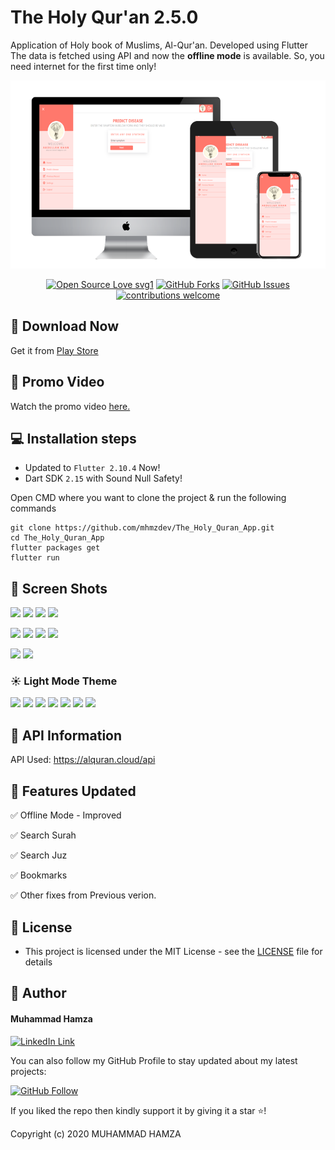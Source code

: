# The Holy Qur'an 2.5.0

Application of Holy book of Muslims, Al-Qur'an. Developed using Flutter
The data is fetched using API and now the **offline mode** is available. So, you need internet for the first time only!

<img src="SHPS.png">

<div align="center">

[![Open Source Love svg1](https://badges.frapsoft.com/os/v1/open-source.svg?v=103)](#)
[![GitHub Forks](https://img.shields.io/github/forks/saadhaxxan/Car_Game_Python_Pygame.svg?style=social&label=Fork&maxAge=2592000)](https://github.com/m-hamzashakeel/The_Holy_Quran_App/fork)
[![GitHub Issues](https://img.shields.io/github/issues/saadhaxxan/Car_Game_Python_Pygame.svg?style=flat&label=Issues&maxAge=2592000)](https://github.com/m-hamzashakeel/The_Holy_Quran_App/issues)
[![contributions welcome](https://img.shields.io/badge/contributions-welcome-brightgreen.svg?style=flat&label=Contributions&colorA=red&colorB=black)](#)

</div>

## 📁 Download Now

Get it from <a href="https://play.google.com/store/apps/details?id=com.hmz.al_quran">Play Store</a>

## 🎥 Promo Video

Watch the promo video <a href="https://www.youtube.com/watch?v=ghD5H9TF9sU&ab_channel=HappyFluttering">here.</a>

## 💻 Installation steps

- Updated to `Flutter 2.10.4` Now!
- Dart SDK `2.15` with Sound Null Safety!

Open CMD where you want to clone the project & run the following commands

```
git clone https://github.com/mhmzdev/The_Holy_Quran_App.git
cd The_Holy_Quran_App
flutter packages get
flutter run
```

## 📱 Screen Shots

<img src="https://user-images.githubusercontent.com/43790152/115233270-1c961780-a131-11eb-9dcd-16338c78f222.gif" width=180> <img src="https://user-images.githubusercontent.com/43790152/115108730-73fa8300-9f8b-11eb-9001-2c57b12e059d.jpg" width=180> <img src="https://user-images.githubusercontent.com/43790152/115233367-3f283080-a131-11eb-98e1-247dd43cf8ef.gif" width=180> <img src="https://user-images.githubusercontent.com/43790152/115233411-4f401000-a131-11eb-91fb-d355fca4ae38.gif" width=180>

<img src="https://user-images.githubusercontent.com/43790152/115233478-64b53a00-a131-11eb-88a2-88284cce1769.gif" width=180> <img src="https://user-images.githubusercontent.com/43790152/115233470-60891c80-a131-11eb-9057-c177509d2f0c.gif" width=180> <img src="https://user-images.githubusercontent.com/43790152/115233480-667efd80-a131-11eb-8dfb-adff08cfc463.gif" width=180> <img src="https://user-images.githubusercontent.com/43790152/115233600-8b737080-a131-11eb-8ee5-bed207a234cc.gif" width=180>

<img src="https://user-images.githubusercontent.com/43790152/115108661-1cf4ae00-9f8b-11eb-8947-2cbfae98016e.jpg" width=180> <img src="https://user-images.githubusercontent.com/43790152/115108613-da32d600-9f8a-11eb-88dd-057b1304631a.jpg" width=180>

### ☀ Light Mode Theme

<img src="https://user-images.githubusercontent.com/43790152/115233109-f40e1d80-a130-11eb-8c3a-ac3e2686dbad.gif" width=180> <img src="https://user-images.githubusercontent.com/43790152/115233686-a7771200-a131-11eb-9502-ba8d63a40157.jpeg" width=180> <img src="https://user-images.githubusercontent.com/43790152/115233677-a5ad4e80-a131-11eb-925c-8adfa04c6876.jpeg" width=180> <img src="https://user-images.githubusercontent.com/43790152/115233689-a80fa880-a131-11eb-888e-e5d97424f9f2.jpeg" width=180> <img src="https://user-images.githubusercontent.com/43790152/115233684-a6de7b80-a131-11eb-86cd-7d3ca74fcd79.jpeg" width=180> <img src="https://user-images.githubusercontent.com/43790152/115233681-a645e500-a131-11eb-8e85-10343086412e.jpeg" width=180> <img src="https://user-images.githubusercontent.com/43790152/115233695-a8a83f00-a131-11eb-9bed-202292be47e7.jpeg" width=180>

## 🔗 API Information

API Used: https://alquran.cloud/api

## 🎯 Features Updated

✅ Offline Mode - Improved

✅ Search Surah

✅ Search Juz

✅ Bookmarks

✅ Other fixes from Previous verion.

## 🔑 License

- This project is licensed under the MIT License - see the [LICENSE](LICENSE.md) file for details

## 🧑 Author

#### Muhammad Hamza

[![LinkedIn Link](https://img.shields.io/badge/Connect-Hamza-blue.svg?logo=linkedin&longCache=true&style=social&label=Connect)](https://www.linkedin.com/in/mhmzdev)

You can also follow my GitHub Profile to stay updated about my latest projects:

[![GitHub Follow](https://img.shields.io/badge/Connect-Hamza-blue.svg?logo=Github&longCache=true&style=social&label=Follow)](https://github.com/m-hamzashakeel)

If you liked the repo then kindly support it by giving it a star ⭐!

Copyright (c) 2020 MUHAMMAD HAMZA
